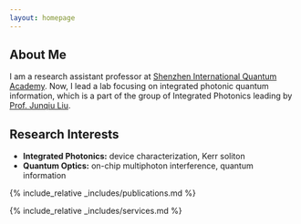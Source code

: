 ```yaml
---
layout: homepage
---
```


## About Me

I am a research assistant professor at <a href="https://siqse.sustech.edu.cn" rel="noopener"><autocolor>Shenzhen International Quantum Academy</autocolor></a>. 
Now, I lead a lab focusing on integrated photonic quantum information, which is a part of the group of Integrated Photonics leading by <a href="https://scholar.google.com/citations?user=s2uQynQAAAAJ" rel="noopener"><autocolor>Prof. Junqiu Liu</autocolor></a>. 

## Research Interests

- **Integrated Photonics:** device characterization, Kerr soliton
- **Quantum Optics:** on-chip multiphoton interference, quantum information

{% include_relative _includes/publications.md %}

{% include_relative _includes/services.md %}
